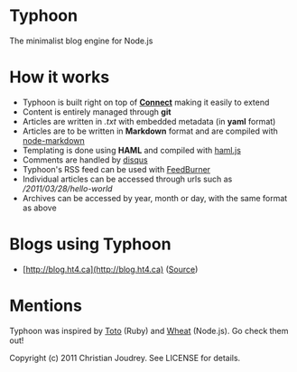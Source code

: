 # Typhoon

The minimalist blog engine for Node.js

# How it works

- Typhoon is built right on top of **[Connect](//github.com/senchalabs/connect)** making it easily to extend
- Content is entirely managed through **git**
- Articles are written in _.txt_ with embedded metadata (in **yaml** format)
- Articles are to be written in **Markdown** format and are compiled with  [node-markdown](//github.com/andris9/node-markdown)
- Templating is done using **HAML** and compiled with [haml.js](//github.com/visionmedia/haml.js)
- Comments are handled by [disqus](http://disqus.com/)
- Typhoon's RSS feed can be used with [FeedBurner](http://feedburner.com/)
- Individual articles can be accessed through urls such as _/2011/03/28/hello-world_
- Archives can be accessed by year, month or day, with the same format as above

# Blogs using Typhoon

- [http://blog.ht4.ca](http://blog.ht4.ca) ([Source](//github.com/cjoudrey/blog.ht4.ca))

# Mentions

Typhoon was inspired by [Toto](//github.com/cloudhead/toto) (Ruby) and [Wheat](//github.com/creationix/wheat) (Node.js). Go check them out!

Copyright (c) 2011 Christian Joudrey. See LICENSE for details.
